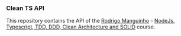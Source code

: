 ### Clean TS API

This repository contains the API of the [Rodrigo Manguinho](https://www.udemy.com/user/mumshad-mannambeth/) - [NodeJs, Typescript, TDD, DDD, Clean Architecture and SOLID](https://www.udemy.com/course/tdd-com-mango/) course.
